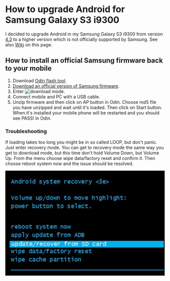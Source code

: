 # How to upgrade Android for Samsung Galaxy S3 i9300
I decided to upgrade Android in my Samsung Galaxy S3 i9300 from version [4.3](https://www.android.com/versions/jelly-bean-4-3/) to a higher version which is not officially supported by Samsung. See also [Wiki](https://github.com/chovanj/Android/wiki) on this page.

## How to install an official Samsung firmware back to your mobile
1. Download [Odin flash tool](https://github.com/chovanj/Android/wiki/Odin-flash-tool).
2. [Download an official version of Samsung firmware](https://github.com/chovanj/Android/wiki/Official-version-of-Samsung-firmware-for-your-mobile).
3. Enter ![download mode](https://github.com/chovanj/Android/wiki/Samsung-Galaxy-S3-i9300-Download-Mode).
4. Connect mobile and PC with a USB cable.
5. Unzip firmware and then click on AP button in Odin. Choose md5 file you have unzipped and wait until it's loaded. Then click on Start button. When it's installed your mobile phone will be restarted and you should see PASS! in Odin.

### Troubleshooting

If loading takes too long you might be in so called LOOP, but don't panic. Just enter recovery mode. You can get to recovery mode the same way you get to download mode, but this time don't hold Volume Down, but Volume Up. From the menu choose wipe data/factory reset and confirm it. Then choose reboot system now and the issue should be resolved.

   ![Recovery mode](https://github.com/chovanj/Android/blob/master/android-system-recovery-3e.jpg)

